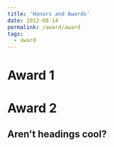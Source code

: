 ```yaml
---
title: 'Honors and Awards'
date: 2012-08-14
permalink: /award/award
tags:
  - award
---
```



Award 1
======

Award 2
======

Aren't headings cool?
------